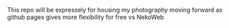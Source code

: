 This repo will be expressely for housing my photography moving forward as github pages gives more flexibility for free vs NekoWeb
